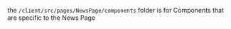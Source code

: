 the `/client/src/pages/NewsPage/components` folder is for Components that are specific to the News Page
